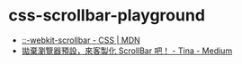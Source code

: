 css-scrollbar-playground
========================
- [::-webkit-scrollbar - CSS | MDN](https://developer.mozilla.org/en-US/docs/Web/CSS/::-webkit-scrollbar)
- [拋棄瀏覽器預設，來客製化 ScrollBar 吧！ - Tina - Medium](https://tina126hung.medium.com/%E6%8B%8B%E6%A3%84%E7%80%8F%E8%A6%BD%E5%99%A8%E9%A0%90%E8%A8%AD-%E4%BE%86%E5%AE%A2%E8%A3%BD%E5%8C%96-scrollbar-%E5%90%A7-84916894c05a)

